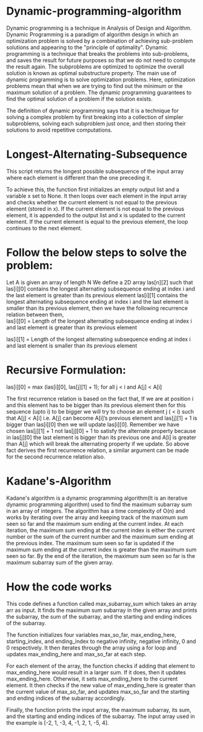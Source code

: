 # Dynamic-programming-algorithm

Dynamic programming is a technique in Analysis of Design and Algorithm. Dynamic Programming is a paradigm of algorithm design in which an optimization problem is solved by a combination of achieving sub-problem solutions and appearing to the "principle of optimality". Dynamic programming is a technique that breaks the problems into sub-problems, and saves the result for future purposes so that we do not need to compute the result again. The subproblems are optimized to optimize the overall solution is known as optimal substructure property. The main use of dynamic programming is to solve optimization problems. Here, optimization problems mean that when we are trying to find out the minimum or the maximum solution of a problem. The dynamic programming guarantees to find the optimal solution of a problem if the solution exists.

The definition of dynamic programming says that it is a technique for solving a complex problem by first breaking into a collection of simpler subproblems, solving each subproblem just once, and then storing their solutions to avoid repetitive computations.

# Longest-Alternating-Subsequence
This script returns the longest possible subsequence of the input array where each element is different than the one preceding it.

To achieve this, the function first initializes an empty output list and a variable x set to None. It then loops over each element in the input array and checks whether the current element is not equal to the previous element (stored in x). If the current element is not equal to the previous element, it is appended to the output list and x is updated to the current element. If the current element is equal to the previous element, the loop continues to the next element.

# Follow the below steps to solve the problem:

Let A is given an array of length N 
We define a 2D array las[n][2] such that las[i][0] contains the longest alternating subsequence ending at index i and the last element is greater than its previous element 
las[i][1] contains the longest alternating subsequence ending at index i and the last element is smaller than its previous element, then we have the following recurrence relation between them,  
las[i][0] = Length of the longest alternating subsequence 
                  ending at index i and last element is greater
                  than its previous element

las[i][1] = Length of the longest alternating subsequence 
                  ending at index i and last element is smaller
                  than its previous element

# Recursive Formulation:

   las[i][0] = max (las[i][0], las[j][1] + 1); 
                  for all j < i and A[j] < A[i] 
                  
The first recurrence relation is based on the fact that, If we are at position i and this element has to be bigger than its previous element then for this sequence (upto i) to be bigger we will try to choose an element j ( < i) such that A[j] < A[i] i.e. A[j] can become A[i]’s previous element and las[j][1] + 1 is bigger than las[i][0] then we will update las[i][0]. 
Remember we have chosen las[j][1] + 1 not las[j][0] + 1 to satisfy the alternate property because in las[j][0] the last element is bigger than its previous one and A[i] is greater than A[j] which will break the alternating property if we update. So above fact derives the first recurrence relation, a similar argument can be made for the second recurrence relation also. 

# Kadane's-Algorithm

Kadane's algorithm is a dynamic programming algorithm(It is an iterative dynamic programming algorithm) used to find the maximum subarray sum in an array of integers. The algorithm has a time complexity of O(n) and works by iterating over the array and keeping track of the maximum sum seen so far and the maximum sum ending at the current index. At each iteration, the maximum sum ending at the current index is either the current number or the sum of the current number and the maximum sum ending at the previous index. The maximum sum seen so far is updated if the maximum sum ending at the current index is greater than the maximum sum seen so far. By the end of the iteration, the maximum sum seen so far is the maximum subarray sum of the given array.

# How the code works
This code defines a function called max_subarray_sum which takes an array arr as input. It finds the maximum sum subarray in the given array and prints the subarray, the sum of the subarray, and the starting and ending indices of the subarray.

The function initializes four variables max_so_far, max_ending_here, starting_index, and ending_index to negative infinity, negative infinity, 0 and 0 respectively. It then iterates through the array using a for loop and updates max_ending_here and max_so_far at each step.

For each element of the array, the function checks if adding that element to max_ending_here would result in a larger sum. If it does, then it updates max_ending_here. Otherwise, it sets max_ending_here to the current element. It then checks if the new value of max_ending_here is greater than the current value of max_so_far, and updates max_so_far and the starting and ending indices of the subarray accordingly.

Finally, the function prints the input array, the maximum subarray, its sum, and the starting and ending indices of the subarray. The input array used in the example is [-2, 1, -3, 4, -1, 2, 1, -5, 4].
